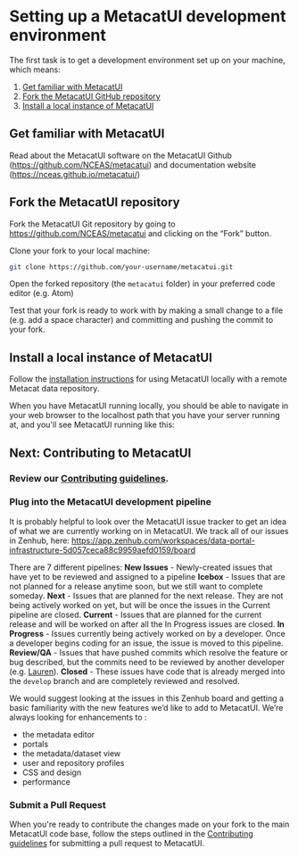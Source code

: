# Setting up a MetacatUI development environment

The first task is to get a development environment set up on your machine, which means:

1. [Get familiar with MetacatUI](#get-familiar-with-metacatui)
2. [Fork the MetacatUI GitHub repository](#fork-the-metacatui-repository)
3. [Install a local instance of MetacatUI](#install-a-local-instance-of-metacatui)

## Get familiar with MetacatUI

Read about the MetacatUI software on the MetacatUI Github (https://github.com/NCEAS/metacatui) and documentation website (https://nceas.github.io/metacatui/)

## Fork the MetacatUI repository

Fork the MetacatUI Git repository by going to https://github.com/NCEAS/metacatui and clicking on the “Fork” button.

Clone your fork to your local machine:

```bash
git clone https://github.com/your-username/metacatui.git
```

Open the forked repository (the `metacatui` folder) in your preferred code editor (e.g. Atom)

Test that your fork is ready to work with by making a small change to a file (e.g. add a space character) and committing and pushing the commit to your fork.

## Install a local instance of MetacatUI

Follow the [installation instructions](local.html) for using MetacatUI locally with a remote Metacat data repository.

When you have MetacatUI running locally, you should be able to navigate in your web browser to the localhost path that you have your server running at, and you'll see MetacatUI running like this:

## Next: Contributing to MetacatUI

### Review our [Contributing guidelines](https://github.com/NCEAS/metacatui/blob/master/CONTRIBUTING.md).

### Plug into the MetacatUI development pipeline

It is probably helpful to look over the MetacatUI issue tracker to get an idea of what we are currently working on in MetacatUI. We track all of our issues in Zenhub, here: https://app.zenhub.com/workspaces/data-portal-infrastructure-5d057ceca88c9959aefd0159/board

There are 7 different pipelines:
**New Issues** - Newly-created issues that have yet to be reviewed and assigned to a pipeline
**Icebox** - Issues that are not planned for a release anytime soon, but we still want to complete someday.
**Next** - Issues that are planned for the next release. They are not being actively worked on yet, but will be once the issues in the Current pipeline are closed.
**Current** - Issues that are planned for the current release and will be worked on after all the In Progress issues are closed.
**In Progress** - Issues currently being actively worked on by a developer. Once a developer begins coding for an issue, the issue is moved to this pipeline.
**Review/QA** - Issues that have pushed commits which resolve the feature or bug described, but the commits need to be reviewed by another developer (e.g. [Lauren](https://github.com/laurenwalker)).
**Closed** - These issues have code that is already merged into the `develop` branch and are completely reviewed and resolved.

We would suggest looking at the issues in this Zenhub board and getting a basic familiarity with the new features we’d like to add to MetacatUI. We’re always looking for enhancements to :

- the metadata editor
- portals
- the metadata/dataset view
- user and repository profiles
- CSS and design
- performance

### Submit a Pull Request

When you're ready to contribute the changes made on your fork to the main MetacatUI code base, follow the steps outlined in the [Contributing guidelines](https://github.com/NCEAS/metacatui/blob/master/CONTRIBUTING.md) for submitting a pull request to MetacatUI.
